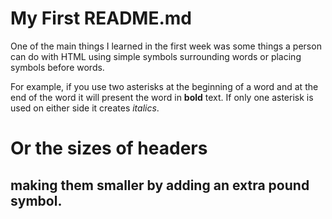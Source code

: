 # My First README.md
One of the main things I learned in the first week was some things a person can do with HTML using simple symbols surrounding words or placing symbols before words. 

For example, if you use two asterisks at the beginning of a word and at the end of the word it will present the word in **bold** text.
If only one asterisk is used on either side it creates *italics*.

# Or the sizes of headers
## making them smaller by adding an extra pound symbol.
